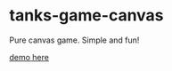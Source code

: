 # tanks-game-canvas
Pure canvas game. Simple and fun!

[demo here](luntik-pux.ru/tanks-game-canvas/)
